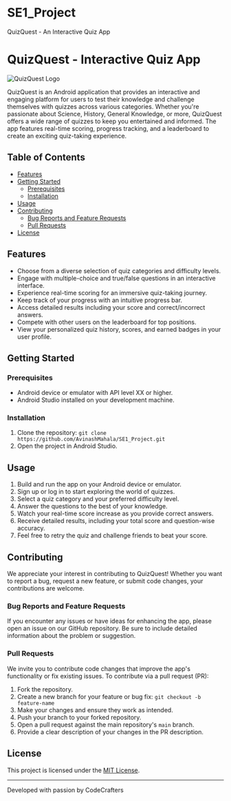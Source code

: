 # SE1_Project
QuizQuest - An Interactive Quiz App 

# QuizQuest - Interactive Quiz App

![QuizQuest Logo](app_logo.png)

QuizQuest is an Android application that provides an interactive and engaging platform for users to test their knowledge and challenge themselves with quizzes across various categories. Whether you're passionate about Science, History, General Knowledge, or more, QuizQuest offers a wide range of quizzes to keep you entertained and informed. The app features real-time scoring, progress tracking, and a leaderboard to create an exciting quiz-taking experience.

## Table of Contents
- [Features](#features)
- [Getting Started](#getting-started)
  - [Prerequisites](#prerequisites)
  - [Installation](#installation)
- [Usage](#usage)
- [Contributing](#contributing)
  - [Bug Reports and Feature Requests](#bug-reports-and-feature-requests)
  - [Pull Requests](#pull-requests)
- [License](#license)

## Features

- Choose from a diverse selection of quiz categories and difficulty levels.
- Engage with multiple-choice and true/false questions in an interactive interface.
- Experience real-time scoring for an immersive quiz-taking journey.
- Keep track of your progress with an intuitive progress bar.
- Access detailed results including your score and correct/incorrect answers.
- Compete with other users on the leaderboard for top positions.
- View your personalized quiz history, scores, and earned badges in your user profile.

## Getting Started

### Prerequisites

- Android device or emulator with API level XX or higher.
- Android Studio installed on your development machine.

### Installation

1. Clone the repository: `git clone https://github.com/AvinashMahala/SE1_Project.git`
2. Open the project in Android Studio.

## Usage

1. Build and run the app on your Android device or emulator.
2. Sign up or log in to start exploring the world of quizzes.
3. Select a quiz category and your preferred difficulty level.
4. Answer the questions to the best of your knowledge.
5. Watch your real-time score increase as you provide correct answers.
6. Receive detailed results, including your total score and question-wise accuracy.
7. Feel free to retry the quiz and challenge friends to beat your score.

## Contributing

We appreciate your interest in contributing to QuizQuest! Whether you want to report a bug, request a new feature, or submit code changes, your contributions are welcome.

### Bug Reports and Feature Requests

If you encounter any issues or have ideas for enhancing the app, please open an issue on our GitHub repository. Be sure to include detailed information about the problem or suggestion.

### Pull Requests

We invite you to contribute code changes that improve the app's functionality or fix existing issues. To contribute via a pull request (PR):

1. Fork the repository.
2. Create a new branch for your feature or bug fix: `git checkout -b feature-name`
3. Make your changes and ensure they work as intended.
4. Push your branch to your forked repository.
5. Open a pull request against the main repository's `main` branch.
6. Provide a clear description of your changes in the PR description.

## License

This project is licensed under the [MIT License](LICENSE).

---

Developed with passion by CodeCrafters
